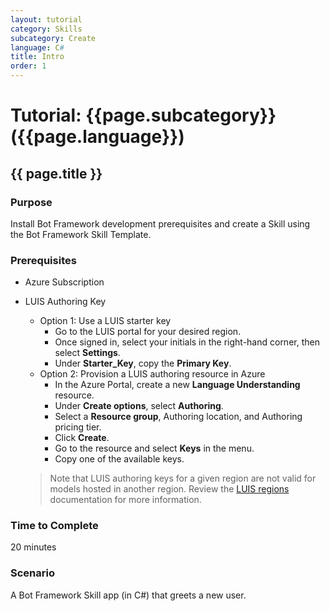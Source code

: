 ```yaml
---
layout: tutorial
category: Skills
subcategory: Create
language: C#
title: Intro
order: 1
---
```


# Tutorial: {{page.subcategory}} ({{page.language}})

## {{ page.title }}

### Purpose

Install Bot Framework development prerequisites and create a Skill using the Bot Framework Skill Template.

### Prerequisites

- Azure Subscription
- LUIS Authoring Key
    - Option 1: Use a LUIS starter key
        - Go to the LUIS portal for your desired region.
        - Once signed in, select your initials in the right-hand corner, then select **Settings**.
        - Under **Starter_Key**, copy the **Primary Key**.
    - Option 2: Provision a LUIS authoring resource in Azure
        - In the Azure Portal, create a new **Language Understanding** resource.
        - Under **Create options**, select **Authoring**.
        - Select a **Resource group**, Authoring location, and Authoring pricing tier. 
        - Click **Create**.
        - Go to the resource and select **Keys** in the menu.
        - Copy one of the available keys.
    
    > Note that LUIS authoring keys for a given region are not valid for models hosted in another region. Review the [LUIS regions](https://docs.microsoft.com/en-us/azure/cognitive-services/luis/luis-reference-regions) documentation for more information.

### Time to Complete

20 minutes

### Scenario

A Bot Framework Skill app (in C#) that greets a new user.
